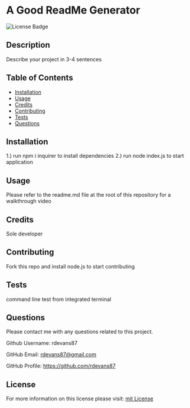 # A Good ReadMe Generator
  ![License Badge](https://img.shields.io/badge/License-mit-blueviolet)

  ## Description
  Describe your project in 3-4 sentences

  ## Table of Contents

  - [Installation](#installtion)
  - [Usage](#usage)
  - [Credits](#credits)
  - [Contributing](#contributing)
  - [Tests](#test)
  - [Questions](#questions)
  
  ## Installation

  1.) run npm i inquirer to install dependencies  2.) run node index.js to start application

  ## Usage

  Please refer to the readme.md file at the root of this repository for a walkthrough video

  ## Credits

  Sole developer
  
  ## Contributing
  
  Fork this repo and install node.js to start contributing

  ## Tests

  command line test from integrated terminal

  ## Questions

  Please contact me with any questions related to this project.

  Github Username: rdevans87

  GitHub Email: [rdevans87@gmail.com](mailto:rdevans87@gmail.com)

  GitHub Profile: https://github.com/rdevans87

  
  ## License

  For more information on this license please visit: [mit License](https://choosealicense.com/licenses/mit/)
